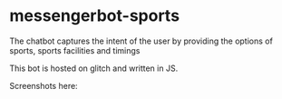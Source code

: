 # messengerbot-sports
The chatbot captures the intent of the user by providing the options of sports, sports facilities and timings

This bot is hosted on glitch and written in JS.

Screenshots here:

